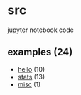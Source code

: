 # src
jupyter notebook code


## examples (24)
+ [hello](hello/README.md) (10)
+ [stats](stats/README.md) (13)
+ [misc](misc/README.md) (1)
